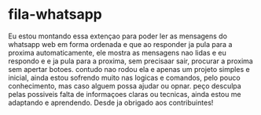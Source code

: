 # fila-whatsapp
 Eu estou montando essa extençao para poder ler as mensagens do whatsapp web em forma ordenada e que ao responder ja pula para a proxima automaticamente, ele mostra as mensagens nao lidas e eu respondo e e ja pula para a proxima, sem precisaar sair, procurar a proxima sem apertar botoes. contudo nao rodou ela e apenas um projeto simples e inicial, ainda estou sofrendo muito nas logicas e comandos, pelo pouco conhecimento, mas caso alguem possa ajudar ou opnar. 
 peço desculpa pelas possiveis falta de informaçoes claras ou tecnicas, ainda estou me adaptando e aprendendo. 
 Desde ja obrigado aos contribuintes!
